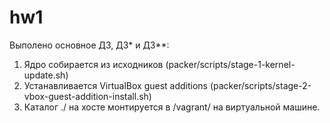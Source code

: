 # hw1
Выполено основное ДЗ, ДЗ* и ДЗ**:
1. Ядро собирается из исходников (packer/scripts/stage-1-kernel-update.sh)
2. Устанавливается VirtualBox guest additions (packer/scripts/stage-2-vbox-guest-addition-install.sh) 
3. Каталог ./ на хосте монтируется в /vagrant/ на виртуальной машине.
